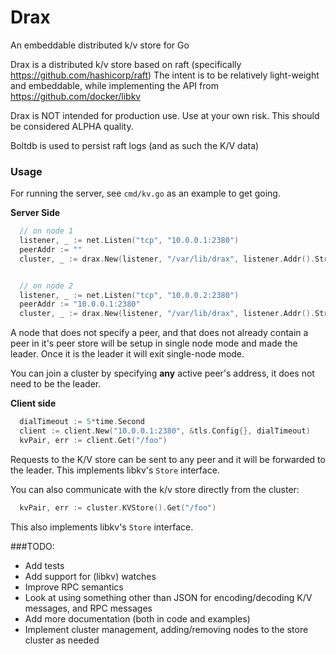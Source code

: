 # Drax
An embeddable distributed k/v store for Go

Drax is a distributed k/v store based on raft (specifically https://github.com/hashicorp/raft)
The intent is to be relatively light-weight and embeddable, while implementing the API from https://github.com/docker/libkv

Drax is NOT intended for production use. Use at your own risk.
This should be considered ALPHA quality.

Boltdb is used to persist raft logs (and as such the K/V data)

### Usage
For running the server, see `cmd/kv.go` as an example to get going.

**Server Side**
```go
  // on node 1
  listener, _ := net.Listen("tcp", "10.0.0.1:2380")
  peerAddr := ""
  cluster, _ := drax.New(listener, "/var/lib/drax", listener.Addr().String(), peerAddr, &tls.Config{})


  // on node 2
  listener, _ := net.Listen("tcp", "10.0.0.2:2380")
  peerAddr := "10.0.0.1:2380"
  cluster, _ := drax.New(listener, "/var/lib/drax", listener.Addr().String(), peerAddr, &tls.Config{})
```

A node that does not specify a peer, and that does not already contain a peer in it's peer store
will be setup in single node mode and made the leader. Once it is the leader it will exit single-node mode.

You can join a cluster by specifying **any** active peer's address, it does not need to be the leader.

**Client side**

```go
  dialTimeout := 5*time.Second
  client := client.New("10.0.0.1:2380", &tls.Config{}, dialTimeout)
  kvPair, err := client.Get("/foo")
```

Requests to the K/V store can be sent to any peer and it will be forwarded to the leader.
This implements libkv's `Store` interface.

You can also communicate with the k/v store directly from the cluster:

```go
  kvPair, err := cluster.KVStore().Get("/foo")
```

This also implements libkv's `Store` interface.

###TODO:
- Add tests
- Add support for (libkv) watches
- Improve RPC semantics
- Look at using something other than JSON for encoding/decoding K/V messages, and RPC messages
- Add more documentation (both in code and examples)
- Implement cluster management, adding/removing nodes to the store cluster as needed
